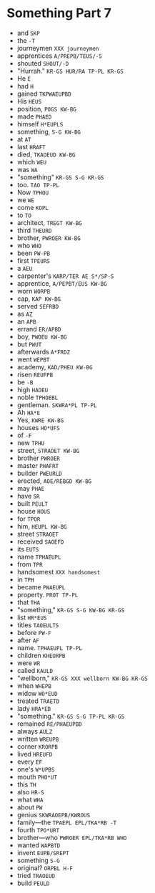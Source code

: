 # Something Part 7

* and `SKP`
* the `-T`
* journeymen `XXX journeymen`
* apprentices `A/PREPB/TEUS/-S`
* shouted `SHOUT/-D`
* "Hurrah." `KR-GS HUR/RA TP-PL KR-GS`
* He `E`
* had `H`
* gained `TKPWAEUPBD`
* His `HEUS`
* position, `POGS KW-BG`
* made `PHAED`
* himself `H*EUPLS`
* something, `S-G KW-BG`
* at `AT`
* last `HRAFT`
* died, `TKAOEUD KW-BG`
* which `WEU`
* was `WA`
* "something" `KR-GS S-G KR-GS`
* too. `TAO TP-PL`
* Now `TPHOU`
* we `WE`
* come `KOPL`
* to `TO`
* architect, `TREGT KW-BG`
* third `THEURD`
* brother, `PWROER KW-BG`
* who `WHO`
* been `PW-PB`
* first `TPEURS`
* a `AEU`
* carpenter's `KARP/TER AE S*/SP-S`
* apprentice, `A/PEPBT/EUS KW-BG`
* worn `WORPB`
* cap, `KAP KW-BG`
* served `SEFRBD`
* as `AZ`
* an `APB`
* errand `ER/APBD`
* boy, `PWOEU KW-BG`
* but `PWUT`
* afterwards `A*FRDZ`
* went `WEPBT`
* academy, `KAD/PHEU KW-BG`
* risen `REUFPB`
* be `-B`
* high `HAOEU`
* noble `TPHOEBL`
* gentleman. `SKWRA*PL TP-PL`
* Ah `HA*E`
* Yes, `KWRE KW-BG`
* houses `HO*UFS`
* of `-F`
* new `TPHU`
* street, `STRAOET KW-BG`
* brother `PWROER`
* master `PHAFRT`
* builder `PWEURLD`
* erected, `AOE/REBGD KW-BG`
* may `PHAE`
* have `SR`
* built `PEULT`
* house `HOUS`
* for `TPOR`
* him, `HEUPL KW-BG`
* street `STRAOET`
* received `SAOEFD`
* its `EUTS`
* name `TPHAEUPL`
* from `TPR`
* handsomest `XXX handsomest`
* in `TPH`
* became `PWAEUPL`
* property. `PROT TP-PL`
* that `THA`
* "something," `KR-GS S-G KW-BG KR-GS`
* list `HR*EUS`
* titles `TAOEULTS`
* before `PW-F`
* after `AF`
* name. `TPHAEUPL TP-PL`
* children `KHEURPB`
* were `WR`
* called `KAULD`
* "wellborn," `KR-GS XXX wellborn KW-BG KR-GS`
* when `WHEPB`
* widow `WO*EUD`
* treated `TRAETD`
* lady `HRA*ED`
* "something." `KR-GS S-G TP-PL KR-GS`
* remained `RE/PHAEUPBD`
* always `AULZ`
* written `WREUPB`
* corner `KRORPB`
* lived `HREUFD`
* every `EF`
* one's `W*UPBS`
* mouth `PHO*UT`
* this `TH`
* also `HR-S`
* what `WHA`
* about `PW`
* genius `SKWRAOEPB/KWROUS`
* family—the `TPAEPL EPL/TKA*RB -T`
* fourth `TPO*URT`
* brother—who `PWROER EPL/TKA*RB WHO`
* wanted `WAPBTD`
* invent `EUPB/SREPT`
* something `S-G`
* original? `ORPBL H-F`
* tried `TRAOEUD`
* build `PEULD`
